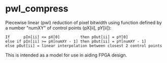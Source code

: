 # pwl_compress
Piecewise linear (pwl) reduction of pixel bitwidth using
function defined by a number "numXY" of control points (pX[ii], pY[ii]):

```
If      pIn[ii] <= pX[0]         then pOut[ii] = pY[0]
else if pIn[ii] >= pX[numXY - 1] then pOut[ii] = pY[numXY - 1]
else pOut[ii] = linear interpolation between closest 2 control points
```

This is intended as a model for use in aiding FPGA design.
